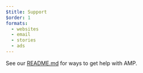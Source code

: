 ```yaml
---
$title: Support
$order: 1
formats:
  - websites
  - email
  - stories
  - ads
---
```



<!--
This file is imported from https://github.com/ampproject/amphtml/blob/master/SUPPORT.md.
Please do not change this file.
If you have found a bug or an issue please
have a look and request a pull request there.
-->

See our [README.md](https://github.com/ampproject/amphtml/blob/master/./README.md) for ways to get help with AMP.